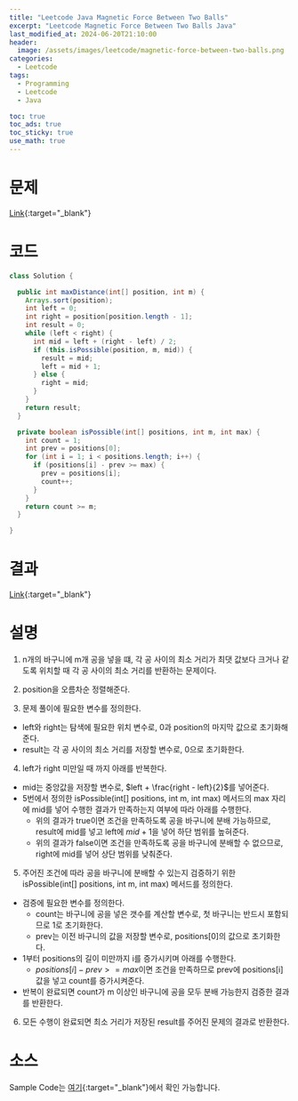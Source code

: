 ```yaml
---
title: "Leetcode Java Magnetic Force Between Two Balls"
excerpt: "Leetcode Magnetic Force Between Two Balls Java"
last_modified_at: 2024-06-20T21:10:00
header:
  image: /assets/images/leetcode/magnetic-force-between-two-balls.png
categories:
  - Leetcode
tags:
  - Programming
  - Leetcode
  - Java

toc: true
toc_ads: true
toc_sticky: true
use_math: true
---
```

# 문제
[Link](https://leetcode.com/problems/magnetic-force-between-two-balls/){:target="_blank"}

# 코드
```java
class Solution {

  public int maxDistance(int[] position, int m) {
    Arrays.sort(position);
    int left = 0;
    int right = position[position.length - 1];
    int result = 0;
    while (left < right) {
      int mid = left + (right - left) / 2;
      if (this.isPossible(position, m, mid)) {
        result = mid;
        left = mid + 1;
      } else {
        right = mid;
      }
    }
    return result;
  }

  private boolean isPossible(int[] positions, int m, int max) {
    int count = 1;
    int prev = positions[0];
    for (int i = 1; i < positions.length; i++) {
      if (positions[i] - prev >= max) {
        prev = positions[i];
        count++;
      }
    }
    return count >= m;
  }

}
```

# 결과
[Link](https://leetcode.com/problems/magnetic-force-between-two-balls/submissions/1294584201/){:target="_blank"}

# 설명
1. n개의 바구니에 m개 공을 넣을 떄, 각 공 사이의 최소 거리가 최댓 값보다 크거나 같도록 위치할 때 각 공 사이의 최소 거리를 반환하는 문제이다.

2. position을 오름차순 정렬해준다.

3. 문제 풀이에 필요한 변수를 정의한다.
- left와 right는 탐색에 필요한 위치 변수로, 0과 position의 마지막 값으로 초기화해준다.
- result는 각 공 사이의 최소 거리를 저장할 변수로, 0으로 초기화한다.

4. left가 right 미만일 때 까지 아래를 반복한다.
- mid는 중앙값을 저장할 변수로, $left + \frac{right - left}{2}$를 넣어준다.
- 5번에서 정의한 isPossible(int[] positions, int m, int max) 메서드의 max 자리에 mid를 넣어 수행한 결과가 만족하는지 여부에 따라 아래를 수행한다.
  - 위의 결과가 true이면 조건을 만족하도록 공을 바구니에 분배 가능하므로, result에 mid를 넣고 left에 $mid + 1$을 넣어 하단 범위를 높혀준다.
  - 위의 결과가 false이면 조건을 만족하도록 공을 바구니에 분배할 수 없으므로, right에 mid를 넣어 상단 범위를 낮춰준다.

5. 주어진 조건에 따라 공을 바구니에 분배할 수 있는지 검증하기 위한 isPossible(int[] positions, int m, int max) 메서드를 정의한다.
- 검증에 필요한 변수를 정의한다.
  - count는 바구니에 공을 넣은 갯수를 계산할 변수로, 첫 바구니는 반드시 포함되므로 1로 초기화한다.
  - prev는 이전 바구니의 값을 저장할 변수로, positions[0]의 값으로 초기화한다.
- 1부터 positions의 길이 미만까지 i를 증가시키며 아래를 수행한다.
  - $positions[i] - prev >= max$이면 조건을 만족하므로 prev에 positions[i] 값을 넣고 count를 증가시켜준다.
- 반복이 완료되면 count가 m 이상인 바구니에 공을 모두 분배 가능한지 검증한 결과를 반환한다.

6. 모든 수행이 완료되면 최소 거리가 저장된 result를 주어진 문제의 결과로 반환한다.

# 소스
Sample Code는 [여기](https://github.com/GracefulSoul/leetcode/blob/master/src/main/java/gracefulsoul/problems/MagneticForceBetweenTwoBalls.java){:target="_blank"}에서 확인 가능합니다.